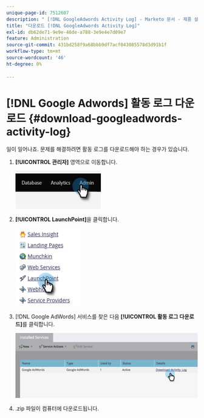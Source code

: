 ```yaml
---
unique-page-id: 7512607
description: " [!DNL GoogleAdwords Activity Log] - Marketo 문서 - 제품 설명서 다운로드"
title: "다운로드 [!DNL GoogleAdwords Activity Log]"
exl-id: db62de71-9e9e-46de-a788-3e9e4e7d09e7
feature: Administration
source-git-commit: 431bd258f9a68bbb9df7acf043085578d3d91b1f
workflow-type: tm+mt
source-wordcount: '46'
ht-degree: 0%

---
```


# [!DNL Google Adwords] 활동 로그 다운로드 {#download-googleadwords-activity-log}

일이 일어나죠. 문제를 해결하려면 활동 로그를 다운로드해야 하는 경우가 있습니다.

1. **[!UICONTROL 관리자]** 영역으로 이동합니다.

   ![](assets/download-googleadwords-activity-log-1.png)

1. **[!UICONTROL LaunchPoint]**&#x200B;을 클릭합니다.

   ![](assets/download-googleadwords-activity-log-2.png)

1. [!DNL Google AdWords] 서비스를 찾은 다음 **[!UICONTROL 활동 로그 다운로드]**&#x200B;를 클릭합니다.

   ![](assets/download-googleadwords-activity-log-3.png)

1. .zip 파일이 컴퓨터에 다운로드됩니다.
